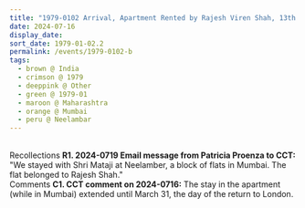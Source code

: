 ```yaml
---
title: "1979-0102 Arrival, Apartment Rented by Rajesh Viren Shah, 13th Floor, Neelambar, Pedder Road, Mumbai, Maharashtra, India"
date: 2024-07-16
display_date: 
sort_date: 1979-01-02.2
permalink: /events/1979-0102-b
tags:
  - brown @ India
  - crimson @ 1979
  - deeppink @ Other
  - green @ 1979-01
  - maroon @ Maharashtra
  - orange @ Mumbai
  - peru @ Neelambar
---
```


<br>

<wave-list>
  <list-title color="DarkSeaGreen" width="65"> Recollections</list-title>
  <list-item color="BlanchedAlmond" width="280"><b>R1. 2024-0719 Email message from Patricia Proenza to CCT:</b> "We stayed with Shri Mataji at Neelamber, a block of flats in Mumbai. The flat belonged to Rajesh Shah."</list-item>
</wave-list>

<br>

<wave-list>
  <list-title color="DarkSeaGreen" width="55">Comments</list-title>
  <list-item color="BlanchedAlmond" width="280"><b>C1. CCT comment on 2024-0716:</b> The stay in the apartment (while in Mumbai) extended until March 31, the day of the return to London.</list-item>
</wave-list>